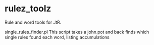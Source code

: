 # rulez_toolz
Rule and word tools for JtR.

single_rules_finder.pl  This script takes a john.pot and back finds which single rules found each word, listing accumulations

